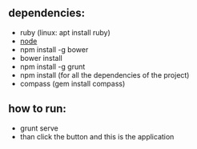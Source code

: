 ## dependencies:
* ruby (linux: apt install ruby)
* [node](https://nodejs.org/en/)
* npm install -g bower
* bower install
* npm install -g grunt
* npm install (for all the dependencies of the project)
* compass (gem install compass)

## how to run:
* grunt serve
* than click the button and this is the application

